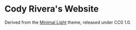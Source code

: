 # Cody Rivera's Website

Derived from the [Minimal Light](https://github.com/yaoyao-liu/minimal-light) theme, released under CC0 1.0.
